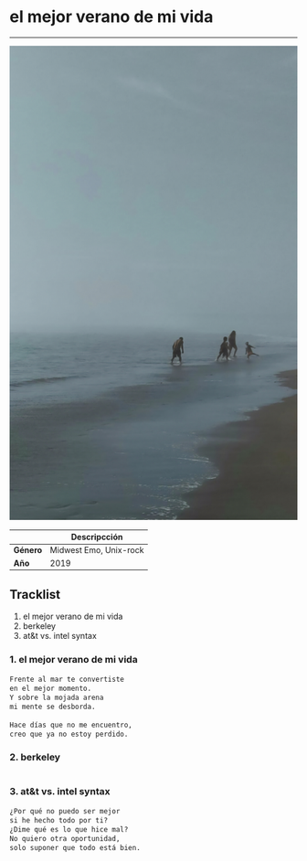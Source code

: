 # el mejor verano de mi vida
---

![album cover](res/profile.jpg)

| | Descripcción |
--- | ---
 **Género** | Midwest Emo, Unix-rock
 **Año** | 2019

## Tracklist
1. el mejor verano de mi vida 
2. berkeley
3. at&t vs. intel syntax

### 1. el mejor verano de mi vida

```
Frente al mar te convertiste
en el mejor momento.
Y sobre la mojada arena 
mi mente se desborda.

Hace días que no me encuentro,
creo que ya no estoy perdido.
```

### 2. berkeley
```

```

### 3. at&t vs. intel syntax
```
¿Por qué no puedo ser mejor
si he hecho todo por ti?
¿Dime qué es lo que hice mal?
No quiero otra oportunidad,
solo suponer que todo está bien.
```
